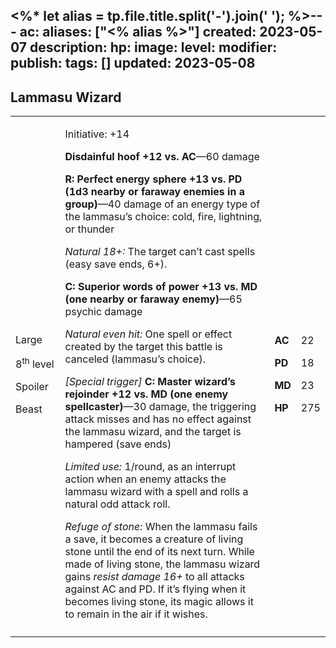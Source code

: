 <%* let alias = tp.file.title.split('-').join(' '); %>---
ac: 
aliases: ["<% alias %>"]
created: 2023-05-07
description: 
hp: 
image: 
level: 
modifier: 
publish: 
tags: []
updated: 2023-05-08
---

## Lammasu Wizard

<table>
<colgroup>
<col style="width: 16%" />
<col style="width: 71%" />
<col style="width: 5%" />
<col style="width: 6%" />
</colgroup>
<tbody>
<tr class="odd">
<td><p>Large</p>
<p>8<sup>th</sup> level</p>
<p>Spoiler</p>
<p>Beast</p></td>
<td><p>Initiative: +14</p>
<p><strong>Disdainful hoof +12 vs. AC</strong>—60 damage</p>
<p><strong>R: Perfect energy sphere +13 vs. PD (1d3 nearby or faraway
enemies in a group)</strong>—40 damage of an energy type of the
lammasu’s choice: cold, fire, lightning, or thunder</p>
<p><em>Natural 18+:</em> The target can’t cast spells (easy save ends,
6+).</p>
<p><strong>C: Superior words of power +13 vs. MD (one nearby or faraway
enemy)</strong>—65 psychic damage</p>
<p><em>Natural even hit:</em> One spell or effect created by the target
this battle is canceled (lammasu’s choice).</p>
<p><em>[Special trigger]</em> <strong>C: Master wizard’s rejoinder +12
vs. MD (one enemy spellcaster)</strong>—30 damage, the triggering attack
misses and has no effect against the lammasu wizard, and the target is
hampered (save ends)</p>
<p><em>Limited use:</em> 1/round, as an interrupt action when an enemy
attacks the lammasu wizard with a spell and rolls a natural odd attack
roll.</p>
<p><em>Refuge of stone:</em> When the lammasu fails a save, it becomes a
creature of living stone until the end of its next turn. While made of
living stone, the lammasu wizard gains <em>resist damage 16+</em> to all
attacks against AC and PD. If it’s flying when it becomes living stone,
its magic allows it to remain in the air if it wishes.</p></td>
<td><p><strong>AC</strong></p>
<p><strong>PD</strong></p>
<p><strong>MD</strong></p>
<p><strong>HP</strong></p></td>
<td><p>22</p>
<p>18</p>
<p>23</p>
<p>275</p></td>
</tr>
<tr class="even">
<td></td>
<td></td>
<td></td>
<td></td>
</tr>
</tbody>
</table>
